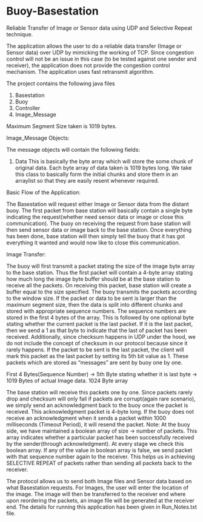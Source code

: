 # Buoy-Basestation
Reliable Transfer of Image or Sensor data using UDP and Selective Repeat technique.

The application allows the user to do a reliable data transfer (Image or Sensor data) over UDP by mimicking the working of TCP. 
Since congestion control will not be an issue in this case (to be tested against one sender and receiver), 
the application does not provide the congestion control mechanism. The application uses fast retransmit algorithm.

The project contains the following java files 
1.	Basestation
2.	Buoy
3.	Controller
4.	Image_Message

Maximum Segment Size taken is 1019 bytes.

Image_Message Objects:

The message objects will contain the following fields:
1.	Data
This is basically the byte array which will store the some chunk of original data. Each byte array of data taken is 1019 bytes long.
We take this class to basically form the initial chunks and store them in an arraylist so that they are easily resent whenever required.

Basic Flow of the Application:

The Basestation will request either Image or Sensor data from the distant buoy. The first packet from base station will basically 
contain a single byte indicating the request(whether need sensor data or image or close this communication). The buoy on receiving the 
request from base station will then send sensor data or image back to the base station. Once everything has been done, base station 
will then simply tell the buoy that it has got everything it wanted and would now like to close this communication.

Image Transfer:

The buoy will first transmit a packet stating the size of the image byte array to the base station. Thus the first packet will contain a 4-byte array stating how much long the image byte buffer should be at the base station to receive all the packets.
On receiving this packet, base station will create a buffer equal to the size specified.
The buoy transmits the packets according to the window size. If the packet or data to be sent is larger than the maximum segment size, then the data is split into different chunks and stored with appropriate sequence numbers. The sequence numbers are stored in the first 4 bytes of the array. This is followed by one optional byte stating whether the current packet is the last packet. If it is the last packet, then we send a 1 as that byte to indicate that the last of packet has been received.
Additionally, since checksum happens in UDP under  the hood, we do not include the concept of checksum in our protocol because since it rarely happens.
If the packet to be sent is the last packet, the client will mark this packet as the last packet by setting its 5th bit value  as 1. 
These packets which are stored as “messages” are sent by buoy one by one.

First 4 Bytes(Sequence Number) -> 5th Byte stating whether it is last byte -> 1019 Bytes of actual Image data.
                                               1024 Byte array

The base station will receive this packets one by one. Since packets rarely drop and checksum will only fail if packets are 
corrupt(again rare scenario), we simply send an acknowledgment back to the buoy once the packet is received.  This acknowledgment packet
is 4-byte long.
If the buoy does not receive an acknowledgment when it sends a packet within 1000 milliseconds (Timeout Period), it will resend the 
packet.
Note: At the buoy side, we have maintained a boolean array of size -> number of packets. This array indicates whether a particular
packet has been successfully received by the sender(through acknowledgment). At every stage we check this boolean array. 
If any of the value in boolean array is false, we send packet with that sequence number again to the receiver. This helps us in 
achieving SELECTIVE REPEAT of packets rather than sending all packets back to the receiver.

The protocol allows us to send both Image files and Sensor data based on what Basestation requests. 
For Images, the user will enter the location of the image. The image will then be transferred to the receiver end where upon 
reordering the packets, an image file will be generated at the receiver end. The details for running this application has been 
given in Run_Notes.txt file.

